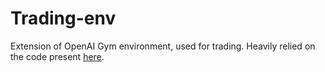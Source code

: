 # Trading-env
Extension of OpenAI Gym environment, used for trading. Heavily relied on the 
code present [here](https://github.com/notadamking/Bitcoin-Trader-RL). 